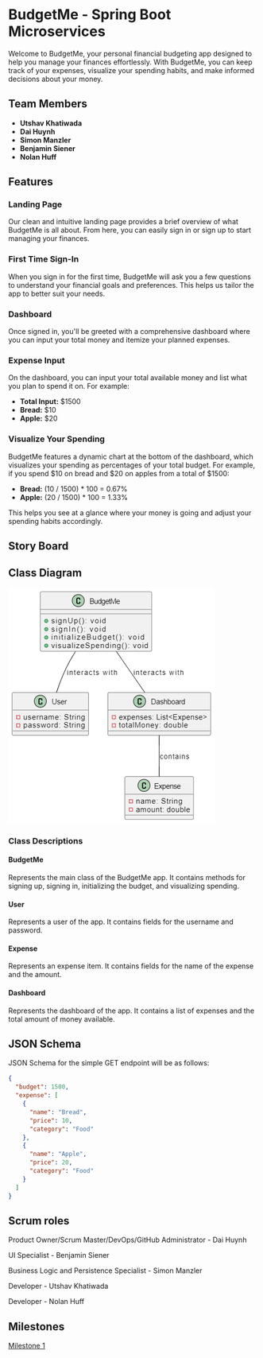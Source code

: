 # BudgetMe - Spring Boot Microservices

Welcome to BudgetMe, your personal financial budgeting app designed to help you manage your finances effortlessly. With BudgetMe, you can keep track of your expenses, visualize your spending habits, and make informed decisions about your money.

## Team Members
- **Utshav Khatiwada**
- **Dai Huynh**
- **Simon Manzler**
- **Benjamin Siener**
- **Nolan Huff**

## Features

### Landing Page
Our clean and intuitive landing page provides a brief overview of what BudgetMe is all about. From here, you can easily sign in or sign up to start managing your finances.

### First Time Sign-In
When you sign in for the first time, BudgetMe will ask you a few questions to understand your financial goals and preferences. This helps us tailor the app to better suit your needs.

### Dashboard
Once signed in, you'll be greeted with a comprehensive dashboard where you can input your total money and itemize your planned expenses.

### Expense Input
On the dashboard, you can input your total available money and list what you plan to spend it on. For example:
- **Total Input:** $1500
- **Bread:** $10
- **Apple:** $20

### Visualize Your Spending
BudgetMe features a dynamic chart at the bottom of the dashboard, which visualizes your spending as percentages of your total budget. For example, if you spend $10 on bread and $20 on apples from a total of $1500:
- **Bread:** (10 / 1500) * 100 = 0.67%
- **Apple:** (20 / 1500) * 100 = 1.33%

This helps you see at a glance where your money is going and adjust your spending habits accordingly.

## Story Board

## Class Diagram 
![Class Diagram](https://github.com/huynhdu-coder/BudgetMe/raw/master/src/main/resources/Diagram.drawio.png)
### Class Descriptions


#### BudgetMe
Represents the main class of the BudgetMe app. It contains methods for signing up, signing in, initializing the budget, and visualizing spending.

#### User
Represents a user of the app. It contains fields for the username and password.

#### Expense
Represents an expense item. It contains fields for the name of the expense and the amount.

#### Dashboard
Represents the dashboard of the app. It contains a list of expenses and the total amount of money available.

## JSON Schema
JSON Schema for the simple GET endpoint will be as follows: 
```json
{
  "budget": 1500,
  "expense": [
    {
      "name": "Bread",
      "price": 10,
      "category": "Food"
    },
    {
      "name": "Apple",
      "price": 20,
      "category": "Food"
    }
  ]
}
```

## Scrum roles

Product Owner/Scrum Master/DevOps/GitHub Administrator - Dai Huynh

UI Specialist - Benjamin Siener

Business Logic and Persistence Specialist - Simon Manzler

Developer - Utshav Khatiwada

Developer - Nolan Huff

## Milestones

[Milestone 1](https://github.com/huynhdu-coder/BudgetMe/milestone/1)
